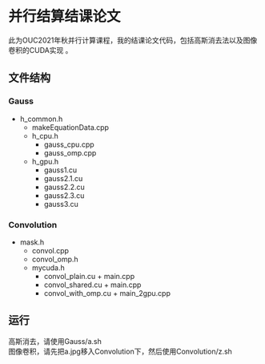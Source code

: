 # 并行结算结课论文

此为OUC2021年秋并行计算课程，我的结课论文代码，包括高斯消去法以及图像卷积的CUDA实现 。

## 文件结构

### Gauss

* h_common.h
  * makeEquationData.cpp
  * h_cpu.h
    * gauss_cpu.cpp
    * gauss_omp.cpp
  * h_gpu.h
    * gauss1.cu
    * gauss2.1.cu
    * gauss2.2.cu
    * gauss2.3.cu
    * gauss3.cu
                  

### Convolution

* mask.h
  * convol.cpp
  * convol_omp.h
  * mycuda.h
    * convol_plain.cu + main.cpp
    * convol_shared.cu + main.cpp
    * convol_with_omp.cu + main_2gpu.cpp



## 运行

高斯消去，请使用Gauss/a.sh  
图像卷积，请先把a.jpg移入Convolution下，然后使用Convolution/z.sh
